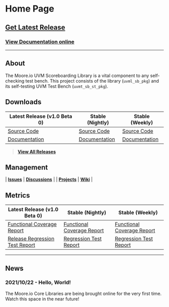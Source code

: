 # Home Page

## [Get Latest Release](TODO)
### [View Documentation online](TODO)

----------------

## About
The Moore.io UVM Scoreboarding Library is a vital component to any self-checking test bench.  This project consists of the library (`uvml_sb_pkg`) and its self-testing UVM Test Bench (`uvmt_sb_st_pkg`).


## Downloads

| Latest Release (v1.0 Beta 0) | Stable (Nightly) | Stable (Weekly) |
| --------------------- | ---------------- | --------------- |
| [Source Code](TODO) | [Source Code](TODO) | [Source Code](TODO) |
| [Documentation](TODO) | [Documentation](TODO) | [Documentation](TODO) |

> **[View All Releases](TODO)**


## Management

| **[Issues](https://github.com/Datum-Technology-Corporation/uvml_sb/issues)** | **[Discussions](https://github.com/Datum-Technology-Corporation/uvml_sb/discussions)** |
| **[Projects](https://github.com/Datum-Technology-Corporation/uvml_sb/projects)** | **[Wiki](https://github.com/Datum-Technology-Corporation/uvml_sb/wiki)** |


## Metrics

| Latest Release (v1.0 Beta 0) | Stable (Nightly) | Stable (Weekly) |
| --------------------- | ---------------- | --------------- |
| [Functional Coverage Report](TODO) | [Functional Coverage Report](TODO) | [Functional Coverage Report](TODO) |
| [Release Regression Test Report](TODO) | [Regression Test Report](TODO) | [Regression Test Report](TODO) |

----------------

## News
### 2021/10/22 - Hello, World!
The Moore.io Core Libraries are being brought online for the very first time. Watch this space in the near future!
